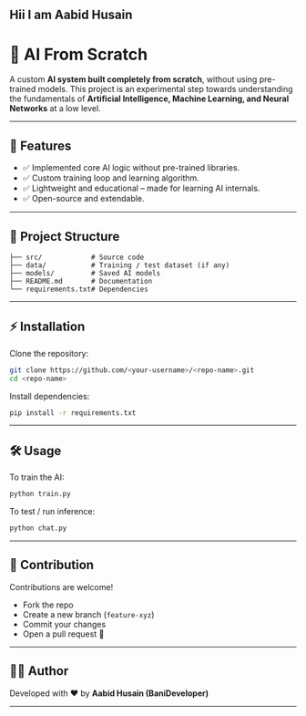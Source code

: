 ## Hii I am Aabid Husain ##

# 🚀 AI From Scratch

A custom **AI system built completely from scratch**, without using pre-trained models.
This project is an experimental step towards understanding the fundamentals of **Artificial Intelligence, Machine Learning, and Neural Networks** at a low level.

---

## 📌 Features

* ✅ Implemented core AI logic without pre-trained libraries.
* ✅ Custom training loop and learning algorithm.
* ✅ Lightweight and educational – made for learning AI internals.
* ✅ Open-source and extendable.

---

## 📂 Project Structure

```
├── src/            # Source code  
├── data/           # Training / test dataset (if any)  
├── models/         # Saved AI models  
├── README.md       # Documentation  
└── requirements.txt# Dependencies
```

---

## ⚡ Installation

Clone the repository:

```bash
git clone https://github.com/<your-username>/<repo-name>.git
cd <repo-name>
```

Install dependencies:

```bash
pip install -r requirements.txt
```

---

## 🛠️ Usage

To train the AI:

```bash
python train.py
```

To test / run inference:

```bash
python chat.py
```

---

## 🤝 Contribution

Contributions are welcome!

* Fork the repo
* Create a new branch (`feature-xyz`)
* Commit your changes
* Open a pull request 🚀

---

## 👨‍💻 Author

Developed with ❤️ by **Aabid Husain (BaniDeveloper)**

---
